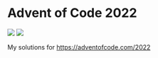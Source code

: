 # Advent of Code 2022
![](https://img.shields.io/badge/stars%20⭐-46-yellow) ![](https://img.shields.io/badge/days%20completed-23-red)

My solutions for https://adventofcode.com/2022